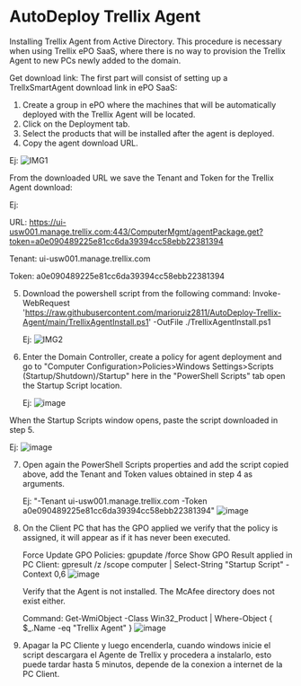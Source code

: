 # AutoDeploy Trellix Agent
Installing Trellix Agent from Active Directory. This procedure is necessary when using Trellix ePO SaaS, where there is no way to provision the Trellix Agent to new PCs newly added to the domain.

Get download link: The first part will consist of setting up a TrellxSmartAgent download link in ePO SaaS:

1. Create a group in ePO where the machines that will be automatically deployed with the Trellix Agent will be located.
2. Click on the Deployment tab.
3. Select the products that will be installed after the agent is deployed.
4. Copy the agent download URL.

Ej:
![IMG1](https://github.com/marioruiz2811/Trellix-Smart-Agent/assets/71531721/4c1dff38-cda8-421d-969a-aff21e37c244)

  From the downloaded URL we save the Tenant and Token for the Trellix Agent download:
  
  Ej:
  
  URL: https://ui-usw001.manage.trellix.com:443/ComputerMgmt/agentPackage.get?token=a0e090489225e81cc6da39394cc58ebb22381394
  
  Tenant: ui-usw001.manage.trellix.com
  
  Token: a0e090489225e81cc6da39394cc58ebb22381394
  
5. Download the powershell script from the following command: Invoke-WebRequest 'https://raw.githubusercontent.com/marioruiz2811/AutoDeploy-Trellix-Agent/main/TrellixAgentInstall.ps1' -OutFile ./TrellixAgentInstall.ps1

   Ej:
![IMG2](https://github.com/marioruiz2811/AutoDeploy-Trellix-Agent/assets/71531721/a7567694-ccff-4eaa-9126-c341980b48c7)

6. Enter the Domain Controller, create a policy for agent deployment and go to "Computer Configuration>Policies>Windows Settings>Scripts (Startup/Shutdown)/Startup" here in the "PowerShell Scripts" tab open the Startup Script location.

   Ej:
![image](https://github.com/marioruiz2811/AutoDeploy-Trellix-Agent/assets/71531721/78116c8a-3fda-41eb-b337-a1590c4692fe)

  When the Startup Scripts window opens, paste the script downloaded in step 5.
  
  Ej:
![image](https://github.com/marioruiz2811/AutoDeploy-Trellix-Agent/assets/71531721/6c1de34d-c7c6-4e23-af3c-283d7e7c53dc)

7. Open again the PowerShell Scripts properties and add the script copied above, add the Tenant and Token values obtained in step 4 as arguments.

   Ej: "-Tenant ui-usw001.manage.trellix.com -Token a0e090489225e81cc6da39394cc58ebb22381394"
![image](https://github.com/marioruiz2811/AutoDeploy-Trellix-Agent/assets/71531721/8e5c099a-c2db-415a-a27c-d2c83484dd63)

8. On the Client PC that has the GPO applied we verify that the policy is assigned, it will appear as if it has never been executed.
    
    Force Update GPO Policies: gpupdate /force
    Show GPO Result applied in PC Client: gpresult /z /scope computer | Select-String "Startup Script" -Context 0,6
   ![image](https://github.com/marioruiz2811/AutoDeploy-Trellix-Agent/assets/71531721/3f607b8a-db34-4fa3-aef8-6d502f8f7d28)

   Verify that the Agent is not installed. The McAfee directory does not exist either.

   Command: Get-WmiObject -Class Win32_Product | Where-Object { $_.Name -eq "Trellix Agent" }
  ![image](https://github.com/marioruiz2811/AutoDeploy-Trellix-Agent/assets/71531721/cc30e73a-caa9-4389-8d90-681db7dfa64f)

10. Apagar la PC Cliente y luego encenderla, cuando windows inicie el script descargara el Agente de Trellix y procedera a instalarlo, esto puede tardar hasta 5 minutos, depende de la conexion a internet de la PC Client.

    
